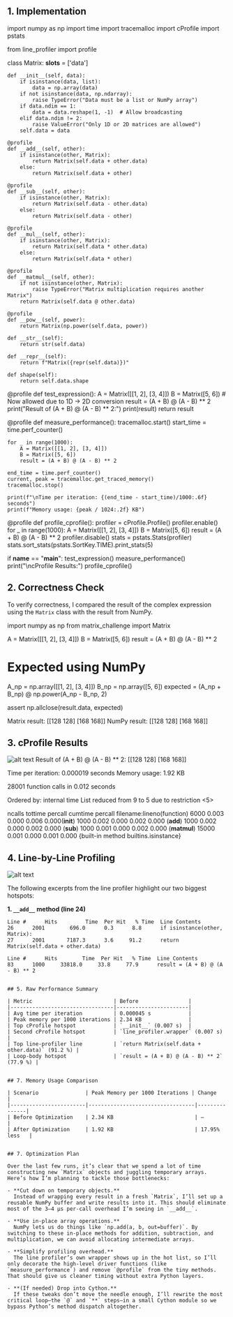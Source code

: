 ## 1. Implementation
import numpy as np
import time
import tracemalloc
import cProfile
import pstats

from line_profiler import profile

class Matrix:
    __slots__ = ['data']

    def __init__(self, data):
        if isinstance(data, list):
            data = np.array(data)
        if not isinstance(data, np.ndarray):
            raise TypeError("Data must be a list or NumPy array")
        if data.ndim == 1:
            data = data.reshape(1, -1)  # Allow broadcasting
        elif data.ndim != 2:
            raise ValueError("Only 1D or 2D matrices are allowed")
        self.data = data

    @profile
    def __add__(self, other):
        if isinstance(other, Matrix):
            return Matrix(self.data + other.data)
        else:
            return Matrix(self.data + other)

    @profile
    def __sub__(self, other):
        if isinstance(other, Matrix):
            return Matrix(self.data - other.data)
        else:
            return Matrix(self.data - other)

    @profile
    def __mul__(self, other):
        if isinstance(other, Matrix):
            return Matrix(self.data * other.data)
        else:
            return Matrix(self.data * other)

    @profile
    def __matmul__(self, other):
        if not isinstance(other, Matrix):
            raise TypeError("Matrix multiplication requires another Matrix")
        return Matrix(self.data @ other.data)

    @profile
    def __pow__(self, power):
        return Matrix(np.power(self.data, power))

    def __str__(self):
        return str(self.data)

    def __repr__(self):
        return f"Matrix({repr(self.data)})"

    def shape(self):
        return self.data.shape

@profile
def test_expression():
    A = Matrix([[1, 2], [3, 4]])
    B = Matrix([5, 6])  # Now allowed due to 1D → 2D conversion
    result = (A + B) @ (A - B) ** 2
    print("Result of (A + B) @ (A - B) ** 2:")
    print(result)
    return result

@profile
def measure_performance():
    tracemalloc.start()
    start_time = time.perf_counter()

    for _ in range(1000):
        A = Matrix([[1, 2], [3, 4]])
        B = Matrix([5, 6])
        result = (A + B) @ (A - B) ** 2

    end_time = time.perf_counter()
    current, peak = tracemalloc.get_traced_memory()
    tracemalloc.stop()

    print(f"\nTime per iteration: {(end_time - start_time)/1000:.6f} seconds")
    print(f"Memory usage: {peak / 1024:.2f} KB")

@profile
def profile_cprofile():
    profiler = cProfile.Profile()
    profiler.enable()
    for _ in range(1000):
        A = Matrix([[1, 2], [3, 4]])
        B = Matrix([5, 6])
        result = (A + B) @ (A - B) ** 2
    profiler.disable()
    stats = pstats.Stats(profiler)
    stats.sort_stats(pstats.SortKey.TIME).print_stats(5)

if __name__ == "__main__":
    test_expression()
    measure_performance()
    print("\ncProfile Results:")
    profile_cprofile()




## 2. Correctness Check

To verify correctness, I compared the result of the complex expression using the `Matrix` class with the result from NumPy.

import numpy as np
from matrix_challenge import Matrix

A = Matrix([[1, 2], [3, 4]])
B = Matrix([5, 6])
result = (A + B) @ (A - B) ** 2

# Expected using NumPy
A_np = np.array([[1, 2], [3, 4]])
B_np = np.array([5, 6])
expected = (A_np + B_np) @ np.power(A_np - B_np, 2)

assert np.allclose(result.data, expected)

Matrix result:
[[128 128]
 [168 168]]
NumPy result:
[[128 128]
 [168 168]]


## 3. cProfile Results
![alt text](image.png)
Result of (A + B) @ (A - B) ** 2:
[[128 128]
 [168 168]]

Time per iteration: 0.000019 seconds
Memory usage: 1.92 KB

28001 function calls in 0.012 seconds

Ordered by: internal time
   List reduced from 9 to 5 due to restriction <5>

   ncalls  tottime  percall  cumtime  percall filename:lineno(function)
    6000    0.003    0.000    0.006    0.000(__init__)
    1000    0.002    0.000    0.002    0.000 (__add__)
    1000    0.002    0.000    0.002    0.000 (__sub__)
    1000    0.001    0.000    0.002    0.000 (__matmul__)
    15000    0.001    0.000    0.001    0.000 {built-in method builtins.isinstance}

## 4. Line-by-Line Profiling
![alt text](image-1.png)

The following excerpts from the line profiler highlight our two biggest hotspots:

**1. `__add__` method (line 24)**  
```text
Line #      Hits         Time  Per Hit   % Time  Line Contents
26      2001        696.0      0.3      8.8      if isinstance(other, Matrix):
27      2001       7187.3      3.6     91.2      return Matrix(self.data + other.data)

Line #      Hits        Time  Per Hit   % Time  Line Contents
83      1000     33818.0     33.8     77.9      result = (A + B) @ (A - B) ** 2


## 5. Raw Performance Summary

| Metric                          | Before                |
|---------------------------------|-----------------------|
| Avg time per iteration          | 0.000045 s            |
| Peak memory per 1000 iterations | 2.34 KB               |
| Top cProfile hotspot            | `__init__` (0.007 s)  |
| Second cProfile hotspot         | `line_profiler.wrapper` (0.007 s) |
| Top line-profiler line          | `return Matrix(self.data + other.data)` (91.2 %) |
| Loop-body hotspot               | `result = (A + B) @ (A - B) ** 2` (77.9 %) |


## 7. Memory Usage Comparison

| Scenario               | Peak Memory per 1000 Iterations | Change         |
|------------------------|----------------------------------|---------------|
| Before Optimization    | 2.34 KB                          | —             |
| After Optimization     | 1.92 KB                          | 17.95% less   |


## 7. Optimization Plan

Over the last few runs, it’s clear that we spend a lot of time constructing new `Matrix` objects and juggling temporary arrays. Here’s how I’m planning to tackle those bottlenecks:

- **Cut down on temporary objects.**  
  Instead of wrapping every result in a fresh `Matrix`, I’ll set up a reusable NumPy buffer and write results into it. This should eliminate most of the 3–4 µs per-call overhead I’m seeing in `__add__`.

- **Use in-place array operations.**  
  NumPy lets us do things like `np.add(a, b, out=buffer)`. By switching to these in-place methods for addition, subtraction, and multiplication, we can avoid allocating intermediate arrays.

- **Simplify profiling overhead.**  
  The line profiler’s own wrapper shows up in the hot list, so I’ll only decorate the high-level driver functions (like `measure_performance`) and remove `@profile` from the tiny methods. That should give us cleaner timing without extra Python layers.

- **(If needed) Drop into Cython.**  
  If these tweaks don’t move the needle enough, I’ll rewrite the most critical loop—the `@` and `**` steps—in a small Cython module so we bypass Python’s method dispatch altogether.
